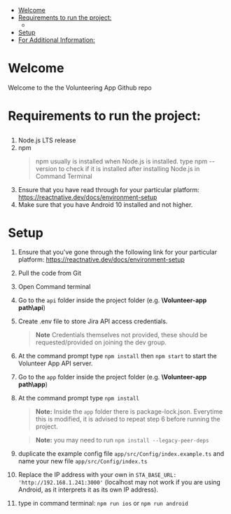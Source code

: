 - [Welcome](#welcome)
- [Requirements to run the project:](#requirements-to-run-the-project)
  - [](#)
- [Setup](#setup)
- [For Additional Information:](#for-additional-information)

# Welcome

Welcome to the the Volunteering App Github repo

# Requirements to run the project:
##        
1. Node.js LTS release         
2. npm     
   >npm usually is installed when Node.js is installed. type npm --version to check if it is installed after installing Node.js in Command Terminal 
3. Ensure that you have read through for your particular platform: https://reactnative.dev/docs/environment-setup
4. Make sure that you have Android 10 installed and not higher.

# Setup  

1. Ensure that you've gone through the following link for your particular platform: https://reactnative.dev/docs/environment-setup

2. Pull the code from Git
 
3. Open Command terminal

4. Go to the `api` folder inside the project folder (e.g. **\Volunteer-app path\api**)

5. Create .env file to store Jira API access credentials.
    >**Note** Credentials themselves not provided, these should be requested/provided on joining the dev group.

6. At the command prompt type `npm install` then `npm start` to start the Volunteer App API server.

7. Go to the `app` folder inside the project folder (e.g. **\Volunteer-app path\app**)      
 
8. At the command prompt type `npm install`     
    >**Note:** Inside the `app` folder there is package-lock.json. Everytime this is modified, it is advised to repeat step 6 before  running the project.
          
    >**Note:** you may need to run `npm install --legacy-peer-deps`

9. duplicate the example config file `app/src/Config/index.example.ts` and name your new file `app/src/Config/index.ts`

10. Replace the IP address with your own in `STA_BASE_URL: 'http://192.168.1.241:3000'` (localhost may not work if you are using Android, as it interprets it as its own IP address).

11. type in command terminal: `npm run ios` or `npm run android`